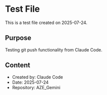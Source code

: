 # Test File

This is a test file created on 2025-07-24.

## Purpose
Testing git push functionality from Claude Code.

## Content
- Created by: Claude Code
- Date: 2025-07-24
- Repository: AZE_Gemini